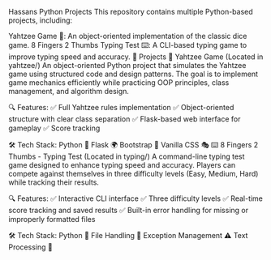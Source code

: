Hassans Python Projects
This repository contains multiple Python-based projects, including:

Yahtzee Game 🎲: An object-oriented implementation of the classic dice game.
8 Fingers 2 Thumbs Typing Test ⌨️: A CLI-based typing game to improve typing speed and accuracy.
📌 Projects
🎲 Yahtzee Game (Located in yahtzee/)
An object-oriented Python project that simulates the Yahtzee game using structured code and design patterns. The goal is to implement game mechanics efficiently while practicing OOP principles, class management, and algorithm design.

🔍 Features:
✅ Full Yahtzee rules implementation
✅ Object-oriented structure with clear class separation
✅ Flask-based web interface for gameplay
✅ Score tracking

🛠️ Tech Stack:
Python 🐍
Flask 🌍
Bootstrap 🎨
Vanilla CSS 🎭
⌨️ 8 Fingers 2 Thumbs - Typing Test (Located in typing/)
A command-line typing test game designed to enhance typing speed and accuracy. Players can compete against themselves in three difficulty levels (Easy, Medium, Hard) while tracking their results.

🔍 Features:
✅ Interactive CLI interface
✅ Three difficulty levels
✅ Real-time score tracking and saved results
✅ Built-in error handling for missing or improperly formatted files

🛠️ Tech Stack:
Python 🐍
File Handling 📂
Exception Management ⚠️
Text Processing 📝
